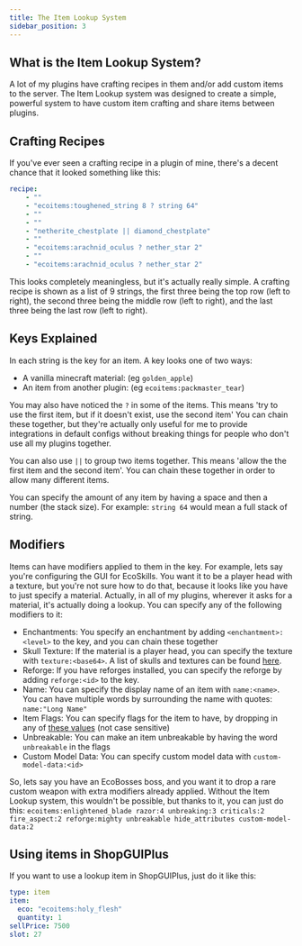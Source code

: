 ```yaml
---
title: The Item Lookup System
sidebar_position: 3
---
```


## What is the Item Lookup System?
A lot of my plugins have crafting recipes in them and/or add custom items to the server. The Item Lookup system was designed to create a simple, powerful system to have custom item crafting and share items between plugins.

## Crafting Recipes
If you've ever seen a crafting recipe in a plugin of mine, there's a decent chance that it looked something like this:
```yaml
recipe:
    - ""
    - "ecoitems:toughened_string 8 ? string 64"
    - ""
    - ""
    - "netherite_chestplate || diamond_chestplate"
    - ""
    - "ecoitems:arachnid_oculus ? nether_star 2"
    - ""
    - "ecoitems:arachnid_oculus ? nether_star 2"
```

This looks completely meaningless, but it's actually really simple. A crafting recipe is shown as a list of 9 strings, the first three being the top row (left to right), the second three being the middle row (left to right), and the last three being the last row (left to right).

## Keys Explained
In each string is the key for an item. A key looks one of two ways:
- A vanilla minecraft material: (eg `golden_apple`)
- An item from another plugin: (eg `ecoitems:packmaster_tear`)

You may also have noticed the `?` in some of the items. This means 'try to use the first item, but if it doesn't exist, use the second item' You can chain these together, but they're actually only useful for me to provide integrations in default configs without breaking things for people who don't use all my plugins together.

You can also use `||` to group two items together. This means 'allow the the first item and the second item'. You can chain these together in order to allow many different items.

You can specify the amount of any item by having a space and then a number (the stack size). For example: `string 64` would mean a full stack of string.

## Modifiers
Items can have modifiers applied to them in the key. For example, lets say you're configuring the GUI for EcoSkills. You want it to be a player head with a texture, but you're not sure how to do that, because it looks like you have to just specify a material. Actually, in all of my plugins, wherever it asks for a material, it's actually doing a lookup. You can specify any of the following modifiers to it:
- Enchantments: You specify an enchantment by adding `<enchantment>:<level>` to the key, and you can chain these together
- Skull Texture: If the material is a player head, you can specify the texture with `texture:<base64>`. A list of skulls and textures can be found [here](https://minecraft-heads.com/).
- Reforge: If you have reforges installed, you can specify the reforge by adding `reforge:<id>` to the key.
- Name: You can specify the display name of an item with `name:<name>`. You can have multiple words by surrounding the name with quotes: `name:"Long Name"`
- Item Flags: You can specify flags for the item to have, by dropping in any of [these values](https://hub.spigotmc.org/javadocs/bukkit/org/bukkit/inventory/ItemFlag.html) (not case sensitive) 
- Unbreakable: You can make an item unbreakable by having the word `unbreakable` in the flags
- Custom Model Data: You can specify custom model data with `custom-model-data:<id>`

So, lets say you have an EcoBosses boss, and you want it to drop a rare custom weapon with extra modifiers already applied. Without the Item Lookup system, this wouldn't be possible, but thanks to it, you can just do this: `ecoitems:enlightened_blade razor:4 unbreaking:3 criticals:2 fire_aspect:2 reforge:mighty unbreakable hide_attributes custom-model-data:2`

## Using items in ShopGUIPlus
If you want to use a lookup item in ShopGUIPlus, just do it like this:
```yaml
type: item
item:
  eco: "ecoitems:holy_flesh"
  quantity: 1
sellPrice: 7500
slot: 27
```